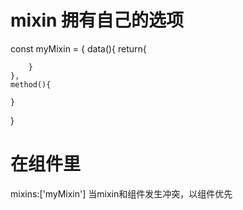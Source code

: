 # mixin 拥有自己的选项

const myMixin = {
    data(){
        return{

        }
    },
    method(){

    }
}


# 在组件里
mixins:['myMixin']
当mixin和组件发生冲突，以组件优先